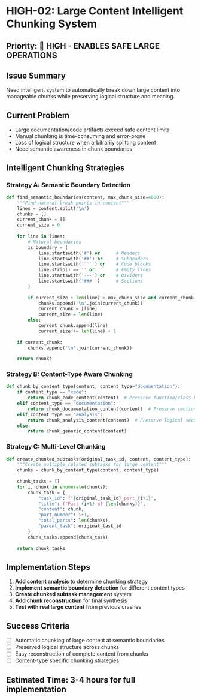# HIGH-02: Large Content Intelligent Chunking System

## Priority: 🔴 HIGH - ENABLES SAFE LARGE OPERATIONS

## Issue Summary
Need intelligent system to automatically break down large content into manageable chunks while preserving logical structure and meaning.

## Current Problem
- Large documentation/code artifacts exceed safe content limits
- Manual chunking is time-consuming and error-prone
- Loss of logical structure when arbitrarily splitting content
- Need semantic awareness in chunk boundaries

## Intelligent Chunking Strategies

### Strategy A: Semantic Boundary Detection
```python
def find_semantic_boundaries(content, max_chunk_size=4000):
    """Find natural break points in content"""
    lines = content.split('\n')
    chunks = []
    current_chunk = []
    current_size = 0
    
    for line in lines:
        # Natural boundaries
        is_boundary = (
            line.startswith('#') or      # Headers
            line.startswith('##') or     # Subheaders
            line.startswith('```') or    # Code blocks
            line.strip() == '' or        # Empty lines
            line.startswith('---') or    # Dividers
            line.startswith('### ')      # Sections
        )
        
        if current_size + len(line) > max_chunk_size and current_chunk and is_boundary:
            chunks.append('\n'.join(current_chunk))
            current_chunk = [line]
            current_size = len(line)
        else:
            current_chunk.append(line)
            current_size += len(line) + 1
    
    if current_chunk:
        chunks.append('\n'.join(current_chunk))
    
    return chunks
```
### Strategy B: Content-Type Aware Chunking
```python
def chunk_by_content_type(content, content_type="documentation"):
    if content_type == "code":
        return chunk_code_content(content)  # Preserve function/class boundaries
    elif content_type == "documentation":
        return chunk_documentation_content(content)  # Preserve section boundaries
    elif content_type == "analysis":
        return chunk_analysis_content(content)  # Preserve logical sections
    else:
        return chunk_generic_content(content)
```

### Strategy C: Multi-Level Chunking
```python
def create_chunked_subtasks(original_task_id, content, content_type):
    """Create multiple related subtasks for large content"""
    chunks = chunk_by_content_type(content, content_type)
    
    chunk_tasks = []
    for i, chunk in enumerate(chunks):
        chunk_task = {
            "task_id": f"{original_task_id}_part_{i+1}",
            "title": f"Part {i+1} of {len(chunks)}",
            "content": chunk,
            "part_number": i+1,
            "total_parts": len(chunks),
            "parent_task": original_task_id
        }
        chunk_tasks.append(chunk_task)
    
    return chunk_tasks
```

## Implementation Steps
1. **Add content analysis** to determine chunking strategy
2. **Implement semantic boundary detection** for different content types
3. **Create chunked subtask management** system
4. **Add chunk reconstruction** for final synthesis
5. **Test with real large content** from previous crashes

## Success Criteria
- [ ] Automatic chunking of large content at semantic boundaries
- [ ] Preserved logical structure across chunks
- [ ] Easy reconstruction of complete content from chunks
- [ ] Content-type specific chunking strategies

## Estimated Time: 3-4 hours for full implementation